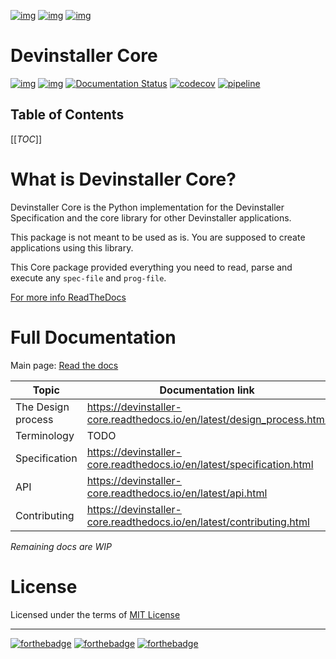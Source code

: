 [![img](https://img.shields.io/badge/Made_in-Doom_Emacs-blue?style=for-the-badge)](https://github.com/hlissner/doom-emacs)
[![img](https://img.shields.io/badge/follow_me-@alka1e-E4405F?style=for-the-badge&logo=instagram&labelColor=8f3c4c&logoColor=white)](https://www.instagram.com/alka1e)
[![img](https://img.shields.io/badge/follow_me-@alka1e-1DA1F2?style=for-the-badge&logo=twitter&labelColor=27597a&logoColor=white)](https://twitter.com/alka1e)

# Devinstaller Core

[![img](https://img.shields.io/badge/work_in-progress-eb3434?style=for-the-badge&labelColor=7d1616)]()
[![img](https://img.shields.io/badge/license-mit-blueviolet?style=for-the-badge)]()
[![Documentation Status](https://readthedocs.org/projects/devinstaller-core/badge/?version=latest&style=for-the-badge)](https://devinstaller-core.readthedocs.io/en/latest/?badge=latest)
[![codecov](https://codecov.io/gl/devinstaller/devinstaller-core-py/branch/master/graph/badge.svg)](https://codecov.io/gl/devinstaller/devinstaller-core-py)
[![pipeline](https://gitlab.com/justinekizhak/devinstaller-core/badges/master/pipeline.svg)](https://gitlab.com/devinstaller/devinstaller-core/-/commits/master)

## Table of Contents

[[_TOC_]]

# What is Devinstaller Core?

Devinstaller Core is the Python implementation for the Devinstaller Specification and the core library for other Devinstaller applications.

This package is not meant to be used as is. You are supposed to create applications using this library.

This Core package provided everything you need to read, parse and execute any `spec-file` and `prog-file`.

[For more info ReadTheDocs](#full-documentation)

# Full Documentation

Main page: [Read the docs](https://devinstaller.readthedocs.io/en/latest/)

| Topic              | Documentation link                                                       |
| ------------------ | ------------------------------------------------------------------------ |
| The Design process | <https://devinstaller-core.readthedocs.io/en/latest/design_process.html> |
| Terminology        | TODO                                                                     |
| Specification      | <https://devinstaller-core.readthedocs.io/en/latest/specification.html>  |
| API                | <https://devinstaller-core.readthedocs.io/en/latest/api.html>            |
| Contributing       | <https://devinstaller-core.readthedocs.io/en/latest/contributing.html>   |

_Remaining docs are WIP_

# License

Licensed under the terms of [MIT License](LICENSE.md)

---

[![forthebadge](https://forthebadge.com/images/badges/uses-git.svg)](https://forthebadge.com)
[![forthebadge](https://forthebadge.com/images/badges/approved-by-george-costanza.svg)](https://forthebadge.com)
[![forthebadge](https://forthebadge.com/images/badges/certified-snoop-lion.svg)](https://forthebadge.com)
